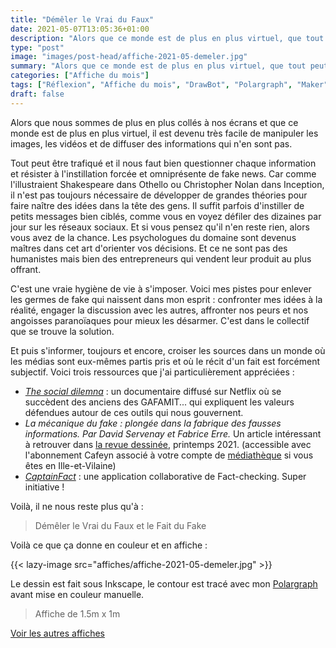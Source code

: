 ```yaml
---
title: "Démêler le Vrai du Faux"
date: 2021-05-07T13:05:36+01:00
description: "Alors que ce monde est de plus en plus virtuel, que tout peut être trafiqué, comment démêler le vrai du faux ?"
type: "post"
image: "images/post-head/affiche-2021-05-demeler.jpg"
summary: "Alors que ce monde est de plus en plus virtuel, que tout peut être trafiqué, comment démêler le vrai du faux ?"
categories: ["Affiche du mois"]
tags: ["Réflexion", "Affiche du mois", "DrawBot", "Polargraph", "Maker"]
draft: false
---
```


Alors que nous sommes de plus en plus collés à nos écrans et que ce monde est de plus en plus virtuel,
il est devenu très facile de manipuler les images, les vidéos et de diffuser des informations qui n'en sont pas.

Tout peut être trafiqué et il nous faut bien questionner chaque information et résister à l'instillation forcée et omniprésente de fake news.
Car comme l'illustraient Shakespeare dans Othello ou Christopher Nolan dans Inception, il n'est pas toujours nécessaire de développer de grandes théories pour faire naître des idées dans la tête des gens. Il suffit parfois d'instiller de petits messages bien ciblés, comme vous en voyez défiler des dizaines par jour sur les réseaux sociaux. Et si vous pensez qu'il n'en reste rien, alors vous avez de la chance. Les psychologues du domaine
sont devenus maîtres dans cet art d'orienter vos décisions. Et ce ne sont pas des humanistes mais bien des entrepreneurs qui vendent leur produit 
au plus offrant.

C'est une vraie hygiène de vie à s'imposer. Voici mes pistes pour enlever les germes de fake qui naissent dans mon esprit : confronter mes idées à la réalité, engager la discussion avec les autres, affronter nos peurs et nos angoisses paranoïaques pour mieux les désarmer. C'est dans le collectif que se trouve la solution. 

Et puis s'informer, toujours et encore, croiser les sources dans un monde où les médias sont eux-mêmes partis pris et où le récit d'un fait est forcément subjectif. Voici trois ressources que j'ai particulièrement appréciées :

- [*The social dilemna*](https://www.thesocialdilemma.com/) : un documentaire diffusé sur Netflix où se succèdent des anciens des GAFAMIT... qui expliquent les valeurs défendues autour de ces outils qui nous gouvernent.
- *La mécanique du fake : plongée dans la fabrique des fausses informations. Par David Servenay et Fabrice Erre.* Un article intéressant à retrouver dans [la revue dessinée](https://www.4revues.fr/la-revue-dessinee/269-31-printemps-2021.html), printemps 2021. (accessible avec l'abonnement Cafeyn associé à votre compte de [médiathèque](https://mediatheque.ille-et-vilaine.fr/) si vous êtes en Ille-et-Vilaine)
- [*CaptainFact*](https://captainfact.io/) : une application collaborative de Fact-checking. Super initiative !


Voilà, il ne nous reste plus qu'à :

> Démêler le Vrai du Faux et le Fait du Fake

Voilà ce que ça donne en couleur et en affiche : 

{{< lazy-image src="affiches/affiche-2021-05-demeler.jpg" >}} 

Le dessin est fait sous Inkscape, le contour est tracé avec mon [Polargraph](../drawbot-polargraph) avant mise en couleur manuelle.

> Affiche de 1.5m x 1m

[Voir les autres affiches](/categories/affiche-du-mois)
